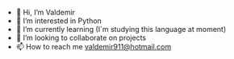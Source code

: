 - 👋 Hi, I’m Valdemir
- 👀 I’m interested in Python 
- 🌱 I’m currently learning (I´m studying this language at moment)
- 💞️ I’m looking to collaborate on projects
- 📫 How to reach me valdemir911@hotmail.com

<!---
valdms/valdms is a ✨ special ✨ repository because its `README.md` (this file) appears on your GitHub profile.
You can click the Preview link to take a look at your changes.
--->
